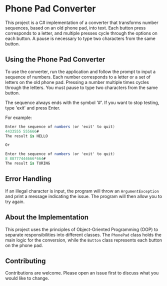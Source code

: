 # Phone Pad Converter

This project is a C# implementation of a converter that transforms number sequences, based on an old phone pad, into text. Each button press corresponds to a letter, and multiple presses cycle through the options on each button. A pause is necessary to type two characters from the same button.

## Using the Phone Pad Converter

To use the converter, run the application and follow the prompt to input a sequence of numbers. Each number corresponds to a letter or a set of letters on the old phone pad. Pressing a number multiple times cycles through the letters. You must pause to type two characters from the same button.

The sequence always ends with the symbol '#'. If you want to stop testing, type 'exit' and press Enter.

For example:
```csharp
Enter the sequence of numbers (or 'exit' to quit)
4433555 555666#
The result is HELLO

Or

Enter the sequence of numbers (or 'exit' to quit)
8 88777444666*664#
The result is TURING

```

## Error Handling

If an illegal character is input, the program will throw an `ArgumentException` and print a message indicating the issue. The program will then allow you to try again.

## About the Implementation

This project uses the principles of Object-Oriented Programming (OOP) to separate responsibilities into different classes. The `PhonePad` class holds the main logic for the conversion, while the `Button` class represents each button on the phone pad.

## Contributing

Contributions are welcome. Please open an issue first to discuss what you would like to change.
